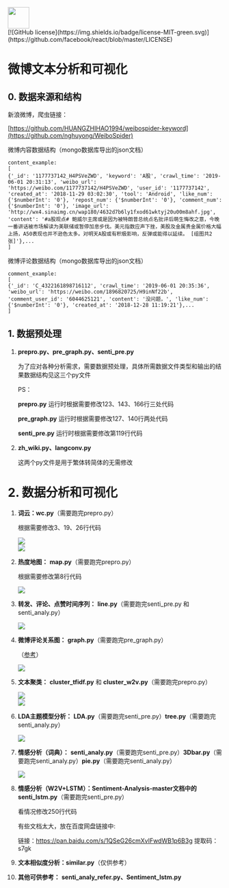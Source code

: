 <div align="left">
    <img src='https://ftp.bmp.ovh/imgs/2020/08/b77a8439ea51e080.jpg' height="50" width="50" >
 </div>
[![GitHub license](https://img.shields.io/badge/license-MIT-green.svg)](https://github.com/facebook/react/blob/master/LICENSE)

# 微博文本分析和可视化


## 0.  数据来源和结构

新浪微博，爬虫链接：

[https://github.com/HUANGZHIHAO1994/weibospider-keyword](https://github.com/nghuyong/WeiboSpider)

微博内容数据结构（mongo数据库导出的json文档）

```
content_example:
[
{'_id': '1177737142_H4PSVeZWD', 'keyword': 'A股', 'crawl_time': '2019-06-01 20:31:13', 'weibo_url': 'https://weibo.com/1177737142/H4PSVeZWD', 'user_id': '1177737142', 'created_at': '2018-11-29 03:02:30', 'tool': 'Android', 'like_num': {'$numberInt': '0'}, 'repost_num': {'$numberInt': '0'}, 'comment_num': {'$numberInt': '0'}, 'image_url': 'http://wx4.sinaimg.cn/wap180/4632d7b6ly1fxod61wktyj20u00m8ahf.jpg', 'content': '#a股观点# 鲍威尔主席或是因为被特朗普总统点名批评后萌生悔改之意，今晚一番讲话被市场解读为美联储或暂停加息步伐。美元指数应声下挫，美股及金属贵金属价格大幅上扬，A50表现也并不逊色太多。对明天A股或有积极影响，反弹或能得以延续。 [组图共2张]'},...
]
```

微博评论数据结构（mongo数据库导出的json文档）

```
comment_example:
[
{'_id': 'C_4322161898716112', 'crawl_time': '2019-06-01 20:35:36', 'weibo_url': 'https://weibo.com/1896820725/H9inNf22b', 'comment_user_id': '6044625121', 'content': '没问题，', 'like_num': {'$numberInt': '0'}, 'created_at': '2018-12-28 11:19:21'},...
]
```



## 1.  数据预处理

1. **prepro.py、pre_graph.py、senti_pre.py**

   为了应对各种分析需求，需要数据预处理，具体所需数据文件类型和输出的结果数据结构见这三个py文件

   PS：

   **prepro.py**  运行时根据需要修改123、143、166行三处代码

   **pre_graph.py**  运行时根据需要修改127、140行两处代码

   **senti_pre.py**  运行时根据需要修改第119行代码

2. **zh_wiki.py、langconv.py**  

   这两个py文件是用于繁体转简体的无需修改

# 2.  数据分析和可视化

1. **词云：wc.py**（需要跑完prepro.py）

   根据需要修改3、19、26行代码

   <div>
       <img
   src='https://ftp.bmp.ovh/imgs/2020/08/a5905208795f2ac7.png?raw=true'
            >
   </div>

   <div>
       <img
   src='https://ftp.bmp.ovh/imgs/2020/08/fa51683f710a6473.png?raw=true'         
            >
   </div>

   

2. **热度地图：** **map.py**（需要跑完prepro.py）

   根据需要修改第8行代码

   <div>
       <img
   src='https://ftp.bmp.ovh/imgs/2020/08/50a61c72f949a0b9.png?raw=true'         
            >
   </div>

   

3. **转发、评论、点赞时间序列：** **line.py**（需要跑完senti_pre.py 和 senti_analy.py）

   <div>
       <img
   src='https://ftp.bmp.ovh/imgs/2020/08/450a55ff983db14a.png?raw=true'
            >    
   </div>

   

4. **微博评论关系图：** **graph.py**（需要跑完pre_graph.py）

   （[参考](https://blog.csdn.net/Kevin_HZH/article/details/91043392)）

   <div>
       <img
   src='https://ftp.bmp.ovh/imgs/2020/08/6848edc9ac9a4a5a.png?raw=true'         
            >
   </div>

   

5. **文本聚类：** **cluster_tfidf.py** 和 **cluster_w2v.py**（需要跑完prepro.py）

   <div>
       <img
   src='https://ftp.bmp.ovh/imgs/2020/08/6981da3109f690ac.png?raw=true'         
            >
   </div>

   <div>
       <img
   src='https://ftp.bmp.ovh/imgs/2020/08/83226f9c65632680.png?raw=true'         
            >
   </div>

   

6. **LDA主题模型分析：** **LDA.py**（需要跑完senti_pre.py）**tree.py**（需要跑完senti_analy.py）

   <div>
       <img
   src='https://ftp.bmp.ovh/imgs/2020/08/7f5d68f1397c3732.png?raw=true'         
            >
   </div>

   

7. **情感分析（词典）：** **senti_analy.py**（需要跑完senti_pre.py）**3Dbar.py**（需要跑完senti_analy.py）**pie.py**（需要跑完senti_analy.py）

   <div>
       <img
   src='https://ftp.bmp.ovh/imgs/2020/08/fc6e429690f5db99.png?raw=true'         
            >
   </div>

   

8. **情感分析（W2V+LSTM）：Sentiment-Analysis-master文档中的senti_lstm.py**（需要跑完senti_pre.py）

   看情况修改250行代码

   有些文档太大，放在百度网盘链接中:

   链接：https://pan.baidu.com/s/1QSeG26cmXvIFwdWB1p6B3g 
   提取码：s7gk 
   

   

9. **文本相似度分析：similar.py**（仅供参考）

   

10. **其他可供参考：**  **senti_analy_refer.py、Sentiment_lstm.py**

    















